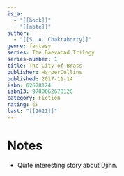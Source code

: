 ```yaml
---
is_a:
  - "[[book]]"
  - "[[note]]"
author:
  - "[[S. A. Chakraborty]]"
genre: fantasy
series: The Daevabad Trilogy
series-number: 1
title: The City of Brass
publisher: HarperCollins
published: 2017-11-14
isbn: 62678124
isbn13: 9780062678126
category: Fiction
rating: 👍
last: "[[2021]]"
---
```

# Notes
- Quite interesting story about Djinn.
